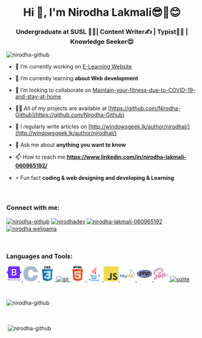 <h1 align="center">Hi 👋, I'm Nirodha Lakmali😎🥰😊</h1>
<h3 align="center">Undergraduate at SUSL 👩‍🎓| Content Writer✍ | Typist👩‍💻 | Knowledge Seeker😍</h3>

<p align="left"> <img src="https://komarev.com/ghpvc/?username=nirodha-github&label=Profile%20views&color=0e75b6&style=flat" alt="nirodha-github" /> </p>

- 🔭 I’m currently working on [E-Learning Website](https://github.com/Nirodha-Github/E-Learning_site)

- 🌱 I’m currently learning **about Web development**

- 👯 I’m looking to collaborate on [Maintain-your-fitness-due-to-COVID-19-and-stay-at-home](https://github.com/Nirodha-Github/Maintain-your-fitness-due-to-COVID-19-and-stay-at-home)

- 👨‍💻 All of my projects are available at [https://github.com/Nirodha-Github](https://github.com/Nirodha-Github)

- 📝 I regularly write articles on [http://windowsgeek.lk/author/nirodhal/](http://windowsgeek.lk/author/nirodhal/)

- 💬 Ask me about **anything you want to know**

- 📫 How to reach me **https://www.linkedin.com/in/nirodha-lakmali-060965192/**

- ⚡ Fun fact **coding & web designing and developing & Learning**
<br>
<h3 align="left">Connect with me:</h3>
<p align="left">
<a href="https://codepen.io/nirodha-github" target="blank"><img align="center" src="https://cdn.jsdelivr.net/npm/simple-icons@3.0.1/icons/codepen.svg" alt="nirodha-github" height="30" width="40" /></a>
<a href="https://dev.to/nirodhadev" target="blank"><img align="center" src="https://cdn.jsdelivr.net/npm/simple-icons@3.0.1/icons/dev-dot-to.svg" alt="nirodhadev" height="30" width="40" /></a>
<a href="https://linkedin.com/in/nirodha-lakmali-060965192" target="blank"><img align="center" src="https://cdn.jsdelivr.net/npm/simple-icons@3.0.1/icons/linkedin.svg" alt="nirodha-lakmali-060965192" height="30" width="40" /></a>
<a href="https://fb.com/nirodha.weligama" target="blank"><img align="center" src="https://cdn.jsdelivr.net/npm/simple-icons@3.0.1/icons/facebook.svg" alt="nirodha.weligama" height="30" width="40" /></a>
</p>
<br>
<h3 align="left">Languages and Tools:</h3>
<p align="left"> <a href="https://getbootstrap.com" target="_blank"> <img src="https://raw.githubusercontent.com/devicons/devicon/master/icons/bootstrap/bootstrap-plain-wordmark.svg" alt="bootstrap" width="40" height="40"/> </a> <a href="https://www.cprogramming.com/" target="_blank"> <img src="https://raw.githubusercontent.com/devicons/devicon/master/icons/c/c-original.svg" alt="c" width="40" height="40"/> </a> <a href="https://www.w3schools.com/css/" target="_blank"> <img src="https://raw.githubusercontent.com/devicons/devicon/master/icons/css3/css3-original-wordmark.svg" alt="css3" width="40" height="40"/> </a> <a href="https://git-scm.com/" target="_blank"> <img src="https://www.vectorlogo.zone/logos/git-scm/git-scm-icon.svg" alt="git" width="40" height="40"/> </a> <a href="https://www.w3.org/html/" target="_blank"> <img src="https://raw.githubusercontent.com/devicons/devicon/master/icons/html5/html5-original-wordmark.svg" alt="html5" width="40" height="40"/> </a> <a href="https://www.java.com" target="_blank"> <img src="https://raw.githubusercontent.com/devicons/devicon/master/icons/java/java-original.svg" alt="java" width="40" height="40"/> </a> <a href="https://developer.mozilla.org/en-US/docs/Web/JavaScript" target="_blank"> <img src="https://raw.githubusercontent.com/devicons/devicon/master/icons/javascript/javascript-original.svg" alt="javascript" width="40" height="40"/> </a> <a href="https://www.mysql.com/" target="_blank"> <img src="https://raw.githubusercontent.com/devicons/devicon/master/icons/mysql/mysql-original-wordmark.svg" alt="mysql" width="40" height="40"/> </a> <a href="https://www.php.net" target="_blank"> <img src="https://raw.githubusercontent.com/devicons/devicon/master/icons/php/php-original.svg" alt="php" width="40" height="40"/> </a> <a href="https://sass-lang.com" target="_blank"> <img src="https://raw.githubusercontent.com/devicons/devicon/master/icons/sass/sass-original.svg" alt="sass" width="40" height="40"/> </a> <a href="https://www.sqlite.org/" target="_blank"> <img src="https://www.vectorlogo.zone/logos/sqlite/sqlite-icon.svg" alt="sqlite" width="40" height="40"/> </a> </p>
<br>

<p><img align="left" src="https://github-readme-stats.vercel.app/api/top-langs?username=nirodha-github&show_icons=true&locale=en&layout=compact" alt="nirodha-github" /></p>
<br><br><br>
<p>&nbsp;<img align="center" src="https://github-readme-stats.vercel.app/api?username=nirodha-github&show_icons=true&locale=en" alt="nirodha-github" /></p>


